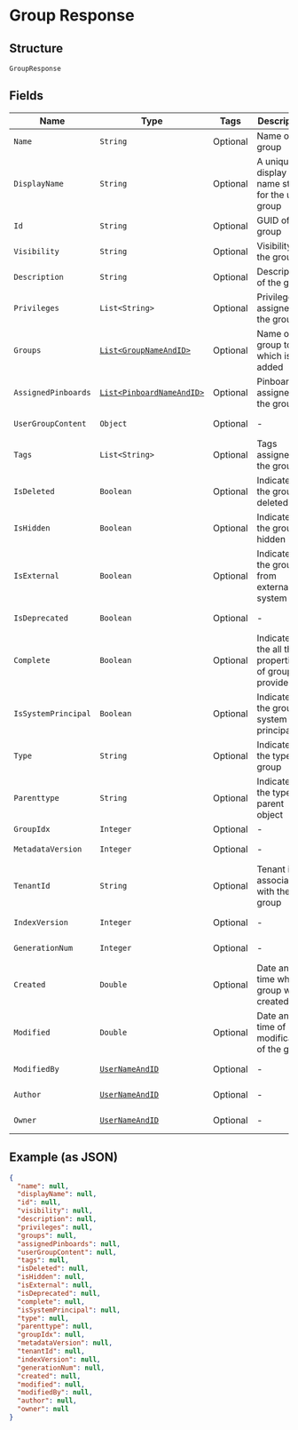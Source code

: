 
# Group Response

## Structure

`GroupResponse`

## Fields

| Name | Type | Tags | Description | Getter | Setter |
|  --- | --- | --- | --- | --- | --- |
| `Name` | `String` | Optional | Name of the group | String getName() | setName(String name) |
| `DisplayName` | `String` | Optional | A unique display name string for the user group | String getDisplayName() | setDisplayName(String displayName) |
| `Id` | `String` | Optional | GUID of the group | String getId() | setId(String id) |
| `Visibility` | `String` | Optional | Visibility of the group | String getVisibility() | setVisibility(String visibility) |
| `Description` | `String` | Optional | Description of the group | String getDescription() | setDescription(String description) |
| `Privileges` | `List<String>` | Optional | Privileges assigned to the group | List<String> getPrivileges() | setPrivileges(List<String> privileges) |
| `Groups` | [`List<GroupNameAndID>`](/doc/models/group-name-and-id.md) | Optional | Name of the group to which is added | List<GroupNameAndID> getGroups() | setGroups(List<GroupNameAndID> groups) |
| `AssignedPinboards` | [`List<PinboardNameAndID>`](/doc/models/pinboard-name-and-id.md) | Optional | Pinboards assigned to the group | List<PinboardNameAndID> getAssignedPinboards() | setAssignedPinboards(List<PinboardNameAndID> assignedPinboards) |
| `UserGroupContent` | `Object` | Optional | - | Object getUserGroupContent() | setUserGroupContent(Object userGroupContent) |
| `Tags` | `List<String>` | Optional | Tags assigned to the group | List<String> getTags() | setTags(List<String> tags) |
| `IsDeleted` | `Boolean` | Optional | Indicates if the group is deleted | Boolean getIsDeleted() | setIsDeleted(Boolean isDeleted) |
| `IsHidden` | `Boolean` | Optional | Indicates if the group is hidden | Boolean getIsHidden() | setIsHidden(Boolean isHidden) |
| `IsExternal` | `Boolean` | Optional | Indicates if the group is from external system | Boolean getIsExternal() | setIsExternal(Boolean isExternal) |
| `IsDeprecated` | `Boolean` | Optional | - | Boolean getIsDeprecated() | setIsDeprecated(Boolean isDeprecated) |
| `Complete` | `Boolean` | Optional | Indicates if the all the properties of group is provided | Boolean getComplete() | setComplete(Boolean complete) |
| `IsSystemPrincipal` | `Boolean` | Optional | Indicates if the group is system principal | Boolean getIsSystemPrincipal() | setIsSystemPrincipal(Boolean isSystemPrincipal) |
| `Type` | `String` | Optional | Indicates the type of group | String getType() | setType(String type) |
| `Parenttype` | `String` | Optional | Indicates the type of parent object | String getParenttype() | setParenttype(String parenttype) |
| `GroupIdx` | `Integer` | Optional | - | Integer getGroupIdx() | setGroupIdx(Integer groupIdx) |
| `MetadataVersion` | `Integer` | Optional | - | Integer getMetadataVersion() | setMetadataVersion(Integer metadataVersion) |
| `TenantId` | `String` | Optional | Tenant id associated with the group | String getTenantId() | setTenantId(String tenantId) |
| `IndexVersion` | `Integer` | Optional | - | Integer getIndexVersion() | setIndexVersion(Integer indexVersion) |
| `GenerationNum` | `Integer` | Optional | - | Integer getGenerationNum() | setGenerationNum(Integer generationNum) |
| `Created` | `Double` | Optional | Date and time when group was created | Double getCreated() | setCreated(Double created) |
| `Modified` | `Double` | Optional | Date and time of last modification of the group | Double getModified() | setModified(Double modified) |
| `ModifiedBy` | [`UserNameAndID`](/doc/models/user-name-and-id.md) | Optional | - | UserNameAndID getModifiedBy() | setModifiedBy(UserNameAndID modifiedBy) |
| `Author` | [`UserNameAndID`](/doc/models/user-name-and-id.md) | Optional | - | UserNameAndID getAuthor() | setAuthor(UserNameAndID author) |
| `Owner` | [`UserNameAndID`](/doc/models/user-name-and-id.md) | Optional | - | UserNameAndID getOwner() | setOwner(UserNameAndID owner) |

## Example (as JSON)

```json
{
  "name": null,
  "displayName": null,
  "id": null,
  "visibility": null,
  "description": null,
  "privileges": null,
  "groups": null,
  "assignedPinboards": null,
  "userGroupContent": null,
  "tags": null,
  "isDeleted": null,
  "isHidden": null,
  "isExternal": null,
  "isDeprecated": null,
  "complete": null,
  "isSystemPrincipal": null,
  "type": null,
  "parenttype": null,
  "groupIdx": null,
  "metadataVersion": null,
  "tenantId": null,
  "indexVersion": null,
  "generationNum": null,
  "created": null,
  "modified": null,
  "modifiedBy": null,
  "author": null,
  "owner": null
}
```

